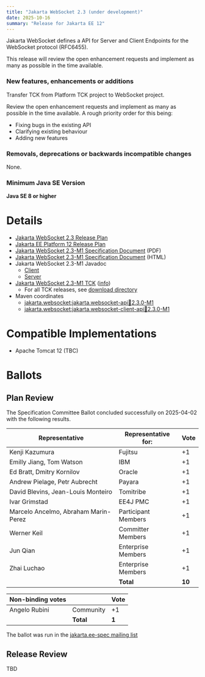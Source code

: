 ```yaml
---
title: "Jakarta WebSocket 2.3 (under development)"
date: 2025-10-16
summary: "Release for Jakarta EE 12"
---
```

Jakarta WebSocket defines a API for Server and Client Endpoints for the WebSocket protocol (RFC6455).

This release will review the open enhancement requests and implement as many as possible in the time available.


### New features, enhancements or additions
Transfer TCK from Platform TCK project to WebSocket project.

Review the open enhancement requests and implement as many as possible in the time available. A rough priority order for this being:
* Fixing bugs in the existing API
* Clarifying existing behaviour
* Adding new features

### Removals, deprecations or backwards incompatible changes
None.

### Minimum Java SE Version
**Java SE 8 or higher**

# Details
* [Jakarta WebSocket 2.3 Release Plan](https://projects.eclipse.org/projects/ee4j.websocket/releases/2.3.0/plan)
* [Jakarta EE Platform 12 Release Plan](https://jakartaee.github.io/platform/jakartaee12/JakartaEE12ReleasePlan)
* [Jakarta WebSocket 2.3-M1 Specification Document](./jakarta-websocket-spec-2.3-M1.pdf) (PDF)
* [Jakarta WebSocket 2.3-M1 Specification Document](./jakarta-websocket-spec-2.3-M1.html) (HTML)
* Jakarta WebSocket 2.3-M1 Javadoc
    * [Client](./apidocs/client)
    * [Server](./apidocs/server)
* [Jakarta WebSocket 2.3-M1 TCK](https://download.eclipse.org/jakartaee/websocket/2.2/jakarta-websocket-tck-2.2.0.zip) ([info]())
  * For all TCK releases, see [download directory](https://download.eclipse.org/jakartaee/websocket/2.3/)
* Maven coordinates
    * [jakarta.websocket:jakarta.websocket-api:jar:2.3.0-M1](https://central.sonatype.com/artifact/jakarta.websocket/jakarta.websocket-api/2.3.0-M1/jar)
    * [jakarta.websocket:jakarta.websocket-client-api:jar:2.3.0-M1](https://central.sonatype.com/artifact/jakarta.websocket/jakarta.websocket-client-api/2.3.0-M1/jar)


# Compatible Implementations

* Apache Tomcat 12 (TBC)

# Ballots

## Plan Review

The Specification Committee Ballot concluded successfully on 2025-04-02 with the following results.

| Representative                                 | Representative for: | Vote |
|------------------------------------------------|---------------------|------|
| Kenji Kazumura                                 | Fujitsu             |  +1  |
| Emilly Jiang, Tom Watson                       | IBM                 |  +1  |
| Ed Bratt, Dmitry Kornilov                      | Oracle              |  +1  |
| Andrew Pielage, Petr Aubrecht                  | Payara              |  +1  |
| David Blevins, Jean-Louis Monteiro             | Tomitribe           |  +1  |
| Ivar Grimstad                                  | EE4J PMC            |  +1  |
| Marcelo Ancelmo, Abraham Marin-Perez           | Participant Members |  +1  |
| Werner Keil                                    | Committer Members   |  +1  |
| Jun Qian                                       | Enterprise Members  |  +1  |
| Zhai Luchao                                    | Enterprise Members  |  +1  |
|                                                | **Total**           |**10**|

| Non-binding votes                              |                     | Vote |
|------------------------------------------------|---------------------|------|
| Angelo Rubini                                  | Community           |  +1  |
|                                                | **Total**           | **1**|

The ballot was run in the [jakarta.ee-spec mailing list](https://www.eclipse.org/lists/jakarta.ee-spec/msg03719.html)


## Release Review

TBD
